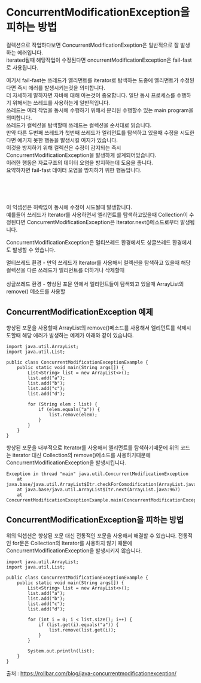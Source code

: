 # ConcurrentModificationException을 피하는 방법

컬렉션으로 작업하다보면 ConcurrentModificationExeption은 일반적으로 잘 발생하는 에러입니다.  
iterated될때 해당작업이 수정된다면 oncurrentModificationException은 fail-fast로 사용됩니다.

여기서 fail-fast는 쓰레드가 엘리먼트를 iterator로 탐색하는 도중에 엘리먼트가 수정된다면 즉시 에러를 발생시키는것을 의미합니다.  
더 자세하게 말하자면 자바에 대해 아는것이 중요합니다. 일단 동시 프로세스를 수행하기 위해서는 쓰레드를 사용하는게 일반적입니다.  
쓰레드는 여러 작업을 동시에 수행하기 위해서 분리된 수행할수 있는 main program을 의미합니다.  
쓰레드가 컬렉션을 탐색할때 쓰레드는 컬렉션을 순서대로 읽습니다.  
만약 다른 두번째 쓰레드가 첫번째 쓰레드가 엘리먼트를 탐색하고 있을때 수정을 시도한다면 예기지 못한 행동을 발생시킬 여지가 있습니다.  
이것을 방지하기 위해 컬렉션은 수정이 감지되는 즉시 ConcurrentModificationException을 발생하게 설계되어있습니다.  
이러한 행동은 자료구조의 데이터 오염을 방지하는데 도움을 줍니다.  
요약하자면 fail-fast 데이터 오염을 방지하기 위한 행동입니다.  

</br>
</br>
</br>

이 익셉션은 허락없이 동시에 수정이 시도될때 발생합니다.  
예를들어 쓰레드가 Iterator를 사용하면서 엘리먼트를 탐색하고있을때 Collection이 수정된다면 ConcurrentModificationException은 Iterator.next()메소드로부터 발생됩니다.

ConcurrentModificationException은 멀티쓰레드 환경에서도 싱글쓰레드 환경에서도 발생할 수 있습니다.

멀티쓰레드 환경 - 만약 쓰레드가 Iterator를 사용해서 컬렉션을 탐색하고 있을때 해당 컬렉션을 다른 쓰레드가 엘리먼트를 더하거나 삭제할때  
</br>
싱글쓰레드 환경 - 향상된 포문 안에서 엘리먼트들이 탐색되고 있을때 ArrayList의 remove() 메소드를 사용할

## ConcurrentModificationException 예제  

향상된 포문을 사용할때 ArrayList의 remove()메소드를 사용해서 엘리먼트를 삭제시도할때 해당 에러가 발생하는 예제가 아래와 같이 있습니다.  



```
import java.util.ArrayList;
import java.util.List;

public class ConcurrentModificationExceptionExample {
    public static void main(String args[]) {
        List<String> list = new ArrayList<>();
        list.add("a");
        list.add("b");
        list.add("c");
        list.add("d");

        for (String elem : list) {
            if (elem.equals("a")) {
                list.remove(elem);
            }
        }
    }
}
```  
향상된 포문을 내부적으로 Iterator를 사용해서 엘리먼트를 탐색하기때문에 위의 코드는 iterator 대신 Collection의 remove()메소드를 사용하기때문에 ConcurrentModificationException을 발생시킵니다.  

```
Exception in thread "main" java.util.ConcurrentModificationException
    at java.base/java.util.ArrayList$Itr.checkForComodification(ArrayList.java:1013)
    at java.base/java.util.ArrayList$Itr.next(ArrayList.java:967)
    at ConcurrentModificationExceptionExample.main(ConcurrentModificationExceptionExample.java:12)
```  
## ConcurrentModificationException을 피하는 방법  
위의 익셉션은 향상된 포문 대신 전통적인 포문을 사용해서 해결할 수 있습니다. 전통적인 for문은 Collection의 Iterator를 사용하지 않기 때문에 ConcurrentModificationException을 발생시키지 않습니다.  
```  
import java.util.ArrayList;
import java.util.List;

public class ConcurrentModificationExceptionExample {
    public static void main(String args[]) {
        List<String> list = new ArrayList<>();
        list.add("a");
        list.add("b");
        list.add("c");
        list.add("d");

        for (int i = 0; i < list.size(); i++) {
            if (list.get(i).equals("a")) {
                list.remove(list.get(i));
            }
        }

        System.out.println(list);
    }
}
```  



출처 : https://rollbar.com/blog/java-concurrentmodificationexception/ 
</br>
